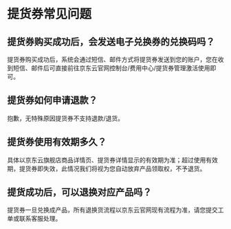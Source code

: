 # 提货券常见问题

## 提货券购买成功后，会发送电子兑换券的兑换码吗？
提货券购买成功后，系统会通过短信、邮件方式将提货券发送到您的账户，您在收到短信、邮件后可直接前往京东云官网控制台/费用中心/提货券管理激活使用即可。

## 提货券如何申请退款？
抱歉，无特殊原因提货券不支持退款/退货。

## 提货券使用有效期多久？
具体以京东云旗舰店商品详情页、提货券详情显示的有效期为准；超过使用有效期，提货券即失效，此情况我们将视为您自动放弃产品领取权，不予退货。

## 提货成功后，可以退换对应产品吗？
提货券一旦兑换成产品，所有退换货流程以京东云官网现有流程为准，请您提交工单或联系客服处理。
